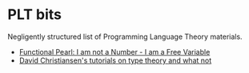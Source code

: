 # PLT bits

Negligently structured list of Programming Language Theory materials.

- [Functional Pearl: I am not a Number - I am a Free Variable](http://docshare02.docshare.tips/files/25357/253574595.pdf)
- [David Christiansen's tutorials on type theory and what not](http://www.davidchristiansen.dk/tutorials/)
